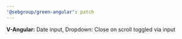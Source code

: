 ```yaml
---
'@sebgroup/green-angular': patch
---
```


**V-Angular:** Date input, Dropdown: Close on scroll toggled via input

